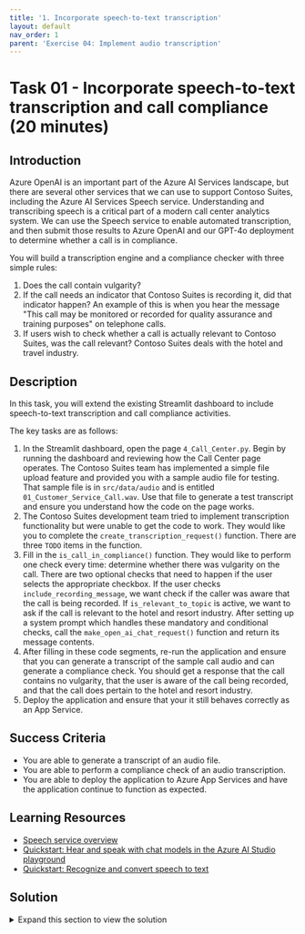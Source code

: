 ```yaml
---
title: '1. Incorporate speech-to-text transcription'
layout: default
nav_order: 1
parent: 'Exercise 04: Implement audio transcription'
---
```


# Task 01 - Incorporate speech-to-text transcription and call compliance (20 minutes)

## Introduction

Azure OpenAI is an important part of the Azure AI Services landscape, but there are several other services that we can use to support Contoso Suites, including the Azure AI Services Speech service. Understanding and transcribing speech is a critical part of a modern call center analytics system. We can use the Speech service to enable automated transcription, and then submit those results to Azure OpenAI and our GPT-4o deployment to determine whether a call is in compliance.

You will build a transcription engine and a compliance checker with three simple rules:

1. Does the call contain vulgarity?
2. If the call needs an indicator that Contoso Suites is recording it, did that indicator happen? An example of this is when you hear the message "This call may be monitored or recorded for quality assurance and training purposes" on telephone calls.
3. If users wish to check whether a call is actually relevant to Contoso Suites, was the call relevant? Contoso Suites deals with the hotel and travel industry.

## Description

In this task, you will extend the existing Streamlit dashboard to include speech-to-text transcription and call compliance activities.

The key tasks are as follows:

1. In the Streamlit dashboard, open the page `4_Call_Center.py`. Begin by running the dashboard and reviewing how the Call Center page operates. The Contoso Suites team has implemented a simple file upload feature and provided you with a sample audio file for testing. That sample file is in `src/data/audio` and is entitled `01_Customer_Service_Call.wav`. Use that file to generate a test transcript and ensure you understand how the code on the page works.
2. The Contoso Suites development team tried to implement transcription functionality but were unable to get the code to work. They would like you to complete the `create_transcription_request()` function. There are three `TODO` items in the function.
3. Fill in the `is_call_in_compliance()` function. They would like to perform one check every time: determine whether there was vulgarity on the call. There are two optional checks that need to happen if the user selects the appropriate checkbox. If the user checks `include_recording_message`, we want check if the caller was aware that the call is being recorded. If `is_relevant_to_topic` is active, we want to ask if the call is relevant to the hotel and resort industry. After setting up a system prompt which handles these mandatory and conditional checks, call the `make_open_ai_chat_request()` function and return its message contents.
4. After filling in these code segments, re-run the application and ensure that you can generate a transcript of the sample call audio and can generate a compliance check. You should get a response that the call contains no vulgarity, that the user is aware of the call being recorded, and that the call does pertain to the hotel and resort industry.
5. Deploy the application and ensure that your it still behaves correctly as an App Service.

## Success Criteria

- You are able to generate a transcript of an audio file.
- You are able to perform a compliance check of an audio transcription.
- You are able to deploy the application to Azure App Services and have the application continue to function as expected.

## Learning Resources

- [Speech service overview](https://learn.microsoft.com/azure/ai-services/speech-service/overview)
- [Quickstart: Hear and speak with chat models in the Azure AI Studio playground](https://learn.microsoft.com/azure/ai-studio/quickstarts/hear-speak-playground)
- [Quickstart: Recognize and convert speech to text](https://learn.microsoft.com/azure/ai-services/speech-service/get-started-speech-to-text?tabs=windows%2Cterminal&pivots=programming-language-python)

## Solution

<details markdown="block">
<summary>Expand this section to view the solution</summary>

- The code to complete the `create_transcription_request()` function is as follows:

    ```python
    # Subscribe to the events fired by the conversation transcriber
    transcriber.transcribed.connect(handle_final_result)
    transcriber.session_started.connect(lambda evt: print(f'SESSION STARTED: {evt}'))
    transcriber.session_stopped.connect(lambda evt: print(f'SESSION STOPPED {evt}'))
    transcriber.canceled.connect(lambda evt: print(f'CANCELED {evt}'))
    # stop continuous transcription on either session stopped or canceled events
    transcriber.session_stopped.connect(stop_cb)
    transcriber.canceled.connect(stop_cb)

    transcriber.start_transcribing_async()

    # Read the whole wave files at once and stream it to sdk
    _, wav_data = wavfile.read(audio_file)
    stream.write(wav_data.tobytes())
    stream.close()
    while not done:
        time.sleep(.5)

    transcriber.stop_transcribing_async()
    ```

    This code satisfies all of the `TODO` blocks and should go immediately after the `stop_cb()` function and before `return all_results`.
- The complete `is_call_in_compliance()` is as follows:

    ```python
    @st.cache_data
    def is_call_in_compliance(call_contents, include_recording_message, is_relevant_to_topic):
        """Analyze a call for relevance and compliance."""
    
        joined_call_contents = ' '.join(call_contents)
        if include_recording_message:
            include_recording_message_text = "2. Was the caller aware that the call was being recorded?"
        else:
            include_recording_message_text = ""
    
        if is_relevant_to_topic:
            is_relevant_to_topic_text = "3. Was the call relevant to the hotel and resort industry?"
        else:
            is_relevant_to_topic_text = ""
    
        system = f"""
            You are an automated analysis system for Contoso Suites.
            Contoso Suites is a luxury hotel and resort chain with locations
            in a variety of Caribbean nations and territories.
            
            You are analyzing a call for relevance and compliance.
    
            You will only answer the following questions based on the call contents:
            1. Was there vulgarity on the call?
            {include_recording_message_text}
            {is_relevant_to_topic_text}
        """
    
        response = make_azure_openai_chat_request(system, joined_call_contents)
        return response.choices[0].message.content
    ```

</details>
